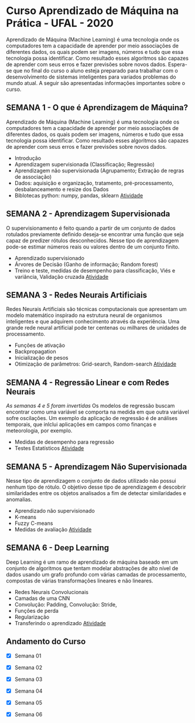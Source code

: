 # Curso Aprendizado de Máquina na Prática - UFAL - 2020
Aprendizado de Máquina (Machine Learning) é uma tecnologia onde os computadores tem a capacidade de aprender por meio associações de diferentes dados, os quais podem ser imagens, números e tudo que essa tecnologia possa identificar. Como resultado esses algoritmos são capazes de aprender com seus erros e fazer previsões sobre novos dados.
Espera-se que no final do curso o aluno esteja preparado para trabalhar com o desenvolvimento de sistemas inteligentes para variados problemas do mundo atual. A seguir são apresentadas informações importantes sobre o curso.


## SEMANA 1 - O que é Aprendizagem de Máquina?
Aprendizado de Máquina (Machine Learning) é uma tecnologia onde os computadores tem a capacidade de aprender por meio associações de diferentes dados, os quais podem ser imagens, números e tudo que essa tecnologia possa identificar. Como resultado esses algoritmos são capazes de aprender com seus erros e fazer previsões sobre novos dados.

- Introdução
- Aprendizagem supervisionada (Classificação; Regressão)
- Aprendizagem não supervisionada (Agrupamento; Extração de regras de associação)
- Dados: aquisição e organização, tratamento, pré-processamento, desbalanceamento e resize dos Dados
- Biblotecas python: numpy, pandas, sklearn
[Atividade](https://github.com/Rsimetti/cursoAP2020/blob/master/AD_Curso.ipynb)

## SEMANA 2 - Aprendizagem Supervisionada
O supervisionamento é feito quando a partir de um conjunto de dados rotulados previamente definido deseja-se encontrar uma função que seja capaz de predizer rótulos desconhecidos. Nesse tipo de aprendizagem pode-se estimar números reais ou valores dentro de um conjunto finito.
- Aprendizado supervisionado
- Árvores de Decisão (Ganho de informação; Random forest)
- Treino e teste, medidas de desempenho para classificação, Viés e variância, Validação cruzada
[Atividade](https://github.com/Rsimetti/cursoAP2020/blob/master/Arvore_de_decisao_e_floresta_aleatoria.ipynb)

## SEMANA 3 - Redes Neurais Artificiais 
Redes Neurais Artificiais são técnicas computacionais que apresentam um modelo matemático inspirado na estrutura neural de organismos inteligentes e que adquirem conhecimento através da experiência. Uma grande rede neural artificial pode ter centenas ou milhares de unidades de processamento.
- Funções de ativação
- Backpropagation
- Inicialização de pesos
- Otimização de parâmetros: Grid-search, Random-search
[Atividade](https://github.com/Rsimetti/cursoAP2020/blob/master/Semana03_RNA_x_RF.ipynb)

## SEMANA 4 - Regressão Linear e com Redes Neurais 
*As semanas 4 e 5 foram invertidas* 
Os modelos de regressão buscam encontrar como uma variável se comporta na medida em que outra variável sofre oscilações. Um exemplo da aplicação de regressão é de análises temporais, que inlclui aplicações em campos como finanças e meteorologia, por exemplo.
- Medidas de desempenho para regressão
- Testes Estatísticos
[Atividade](https://github.com/Rsimetti/cursoAP2020/blob/master/Semana4_Analise_de_Agrupamento.ipynb)

## SEMANA 5 - Aprendizagem Não Supervisionada
Nesse tipo de aprendizagem o conjunto de dados utilizado não possui nenhum tipo de rótulo. O objetivo desse tipo de aprendizagem é descobrir similaridades entre os objetos analisados a fim de detectar similaridades e anomalias.
- Aprendizado não supervisionado
- K-means
- Fuzzy C-means
- Medidas de avaliação
[Atividade](https://github.com/Rsimetti/cursoAP2020/blob/master/Semana05_Regressao_NIR.ipynb)

## SEMANA 6 - Deep Learning
Deep Learning é um ramo de aprendizado de máquina baseado em um conjunto de algoritmos que tentam modelar abstrações de alto nível de dados usando um grafo profundo com várias camadas de processamento, compostas de várias transformações lineares e não lineares.
- Redes Neurais Convolucionais
- Camadas de uma CNN
- Convolução: Padding, Convolução: Stride,
- Funções de perda
- Regularização
- Transferindo o aprendizado
[Atividade](https://github.com/Rsimetti/cursoAP2020/blob/master/Semana06_CNN.ipynb)

## Andamento do Curso 
- [X] Semana 01
- [X] Semana 02
- [X] Semana 03
- [X] Semana 04
- [X] Semana 05
- [X] Semana 06
 
